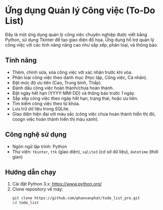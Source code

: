# Ứng dụng Quản lý Công việc (To-Do List)

Đây là một ứng dụng quản lý công việc chuyên nghiệp được viết bằng Python, sử dụng Tkinter để tạo giao diện đồ họa. Ứng dụng hỗ trợ quản lý công việc với các tính năng nâng cao như sắp xếp, phân loại, và thông báo.

## Tính năng
- Thêm, chỉnh sửa, xóa công việc với xác nhận trước khi xóa.
- Phân loại công việc theo danh mục (Học tập, Công việc, Cá nhân).
- Đặt mức độ ưu tiên (Cao, Trung bình, Thấp).
- Đánh dấu công việc hoàn thành/chưa hoàn thành.
- Đặt ngày hết hạn (YYYY-MM-DD) và thông báo trước 1 ngày.
- Sắp xếp công việc theo ngày hết hạn, trạng thái, hoặc ưu tiên.
- Tìm kiếm công việc theo từ khóa.
- Lưu trữ dữ liệu trong SQLite.
- Giao diện hiện đại với màu sắc (công việc chưa hoàn thành hiển thị đỏ, coogn việc hoàn thành hiển thị màu xanh).

## Công nghệ sử dụng
- Ngôn ngữ lập trình: Python
- Thư viện: `tkinter`, `ttk` (giao diện), `sqlite3` (cơ sở dữ liệu), `datetime` (thời gian)

## Hướng dẫn chạy
1. Cài đặt Python 3.x: https://www.python.org/
2. Clone repository về máy:
   ```bash
   git clone https://github.com/phanvanphat/todo_list_pro.git
   cd todo_list